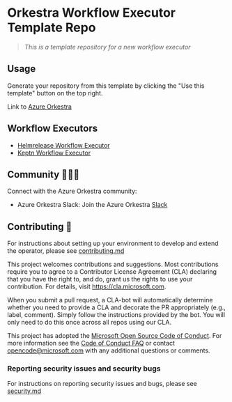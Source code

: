 # Orkestra Workflow Executor Template Repo

> *This is a template repository for a new workflow executor*

## Usage

Generate your repository from this template by clicking the "Use this template" button on the top right.

Link to [Azure Orkestra](https://github.com/Azure/orkestra)

## Workflow Executors

- [Helmrelease Workflow Executor](https://github.com/Azure/helmrelease-workflow-executor)
- [Keptn Workflow Executor](https://github.com/Azure/keptn-workflow-executor)

## Community 🧑‍🤝‍🧑

Connect with the Azure Orkestra community:

- Azure Orkestra Slack: Join the Azure Orkestra [Slack](https://join.slack.com/t/azureorkestra/shared_invite/zt-rowzrite-Hm_eaih4GyjjZXWftuoqPQ)

## Contributing 🎁

For instructions about setting up your environment to develop and extend the operator, please see
[contributing.md](https://github.com/Azure/Orkestra/blob/main/CONTRIBUTING.md)

This project welcomes contributions and suggestions.  Most contributions require you to agree to a
Contributor License Agreement (CLA) declaring that you have the right to, and do, grant us
the rights to use your contribution. For details, visit https://cla.microsoft.com.

When you submit a pull request, a CLA-bot will automatically determine whether you need to provide
a CLA and decorate the PR appropriately (e.g., label, comment). Simply follow the instructions
provided by the bot. You will only need to do this once across all repos using our CLA.

This project has adopted the [Microsoft Open Source Code of Conduct](https://opensource.microsoft.com/codeofconduct/).
For more information see the [Code of Conduct FAQ](https://opensource.microsoft.com/codeofconduct/faq/) or
contact [opencode@microsoft.com](mailto:opencode@microsoft.com) with any additional questions or comments.

### Reporting security issues and security bugs

For instructions on reporting security issues and bugs, please see [security.md](https://github.com/Azure/orkestra-workflow-executor-template/blob/main/SECURITY.md)
